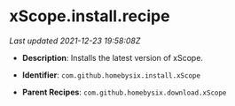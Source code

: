 # xScope.install.recipe

_Last updated 2021-12-23 19:58:08Z_

- **Description**: Installs the latest version of xScope.

- **Identifier**: `com.github.homebysix.install.xScope`

- **Parent Recipes**: `com.github.homebysix.download.xScope`
